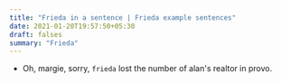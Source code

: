 ```yaml
---
title: "Frieda in a sentence | Frieda example sentences"
date: 2021-01-20T19:57:50+05:30
draft: falses
summary: "Frieda"
---
```

- Oh, margie, sorry, `frieda` lost the number of alan's realtor in provo.
                 
